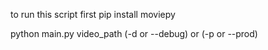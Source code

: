 to run this script first 
pip install moviepy

python main.py video_path (-d or --debug) or (-p or --prod)